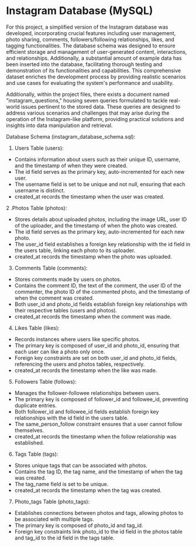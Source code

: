 # Instagram Database (MySQL)
For this project, a simplified version of the Instagram database was developed, incorporating crucial features including user management, photo sharing, comments, followers/following relationships, likes, and tagging functionalities. The database schema was  designed to ensure efficient storage and management of user-generated content, interactions, and relationships. Additionally, a substantial amount of example data has been inserted into the database, facilitating thorough testing and demonstration of its functionalities and capabilities. This comprehensive dataset enriches the development process by providing realistic scenarios and use cases for evaluating the system's performance and usability.

Additionally, within the project files, there exists a document named "instagram_questions," housing seven queries formulated to tackle real-world issues pertinent to the stored data. These queries are designed to address various scenarios and challenges that may arise during the operation of the Instagram-like platform, providing practical solutions and insights into data manipulation and retrieval.

Database Schema (instagram_database_schema.sql):

1. Users Table (users):
- Contains information about users such as their unique ID, username, and the timestamp of when they were created.
- The id field serves as the primary key, auto-incremented for each new user.
- The username field is set to be unique and not null, ensuring that each username is distinct.
- created_at records the timestamp when the user was created.

2 .Photos Table (photos):
- Stores details about uploaded photos, including the image URL, user ID of the uploader, and the timestamp of when the photo was created.
- The id field serves as the primary key, auto-incremented for each new photo.
- The user_id field establishes a foreign key relationship with the id field in the users table, linking each photo to its uploader.
- created_at records the timestamp when the photo was uploaded.
  
3. Comments Table (comments):
- Stores comments made by users on photos.
- Contains the comment ID, the text of the comment, the user ID of the commenter, the photo ID of the commented photo, and the timestamp of when the comment was created.
- Both user_id and photo_id fields establish foreign key relationships with their respective tables (users and photos).
- created_at records the timestamp when the comment was made.
  
4. Likes Table (likes):
- Records instances where users like specific photos.
- The primary key is composed of user_id and photo_id, ensuring that each user can like a photo only once.
- Foreign key constraints are set on both user_id and photo_id fields, referencing the users and photos tables, respectively.
- created_at records the timestamp when the like was made.
  
5. Followers Table (follows):
- Manages the follower-followee relationships between users.
- The primary key is composed of follower_id and followee_id, preventing duplicate entries.
- Both follower_id and followee_id fields establish foreign key relationships with the id field in the users table.
- The same_person_follow constraint ensures that a user cannot follow themselves.
- created_at records the timestamp when the follow relationship was established.
  
6. Tags Table (tags):
- Stores unique tags that can be associated with photos.
- Contains the tag ID, the tag name, and the timestamp of when the tag was created.
- The tag_name field is set to be unique.
- created_at records the timestamp when the tag was created.

7. Photo_tags Table (photo_tags):
- Establishes connections between photos and tags, allowing photos to be associated with multiple tags.
- The primary key is composed of photo_id and tag_id.
- Foreign key constraints link photo_id to the id field in the photos table and tag_id to the id field in the tags table.

  
